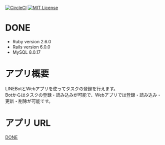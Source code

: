 [![CircleCI](https://circleci.com/gh/tmrekk121/DONE/tree/master.svg?style=svg)](https://circleci.com/gh/tmrekk121/DONE/tree/master)
[![MIT License](http://img.shields.io/badge/license-MIT-blue.svg?style=flat)](https://github.com/tmrekk121/DONE/blob/master/LICENSE.txt)

# DONE
* Ruby version 
2.6.0
* Rails version
6.0.0
* MySQL
8.0.17

# アプリ概要
LINEBotとWebアプリを使ってタスクの登録を行えます。  
Botからはタスクの登録・読み込みが可能で、Webアプリでは登録・読み込み・更新・削除が可能です。

# アプリ URL
[DONE](https://tmrekk121-done.herokuapp.com)
